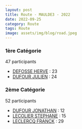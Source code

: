 ```yaml
---
layout: post
title: Route - MAULDE3 - 2022
date: 2022-09-25
category: Route
tags: Route
image: assets/img/blog/road.jpeg
---
```


### 1ère Catégorie
47 participants
- [DEFOSSE HERVE](https://teamspecializedlille.cc/coureurs/defosseherve) : 23
- [DUFOUR JULIEN](https://teamspecializedlille.cc/coureurs/dufourjulien) : 24

### 2ème Catégorie
52 participants
- [DUFOUR JONATHAN](https://teamspecializedlille.cc/coureurs/dufourjonathan) : 12
- [LECOLIER STEPHANE](https://teamspecializedlille.cc/coureurs/lecolierstephane) : 15
- [LECLERCQ FRANCK](https://teamspecializedlille.cc/coureurs/leclercqfranck) : 29
